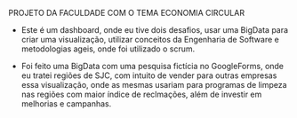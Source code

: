 PROJETO DA FACULDADE COM O TEMA ECONOMIA CIRCULAR

-  Este é um dashboard, onde eu tive dois desafios, usar uma BigData para criar uma visualização,
utilizar conceitos da Engenharia de Software e metodologias ageis, onde foi utilizado o scrum.

-  Foi feito uma BigData com uma pesquisa fictícia no GoogleForms, onde eu tratei regiões de SJC,
com intuito de vender para outras empresas essa visualização, onde as mesmas usariam para programas
de limpeza nas regiões com maior índice de reclmações, além de investir em melhorias e campanhas.

